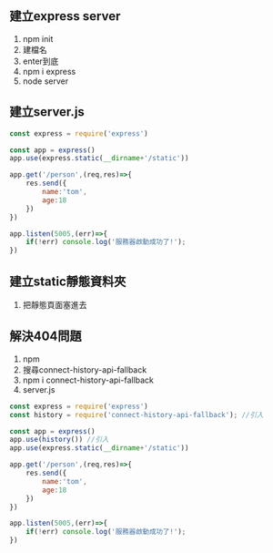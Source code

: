 ## 建立express server
1. npm init
2. 建檔名
3. enter到底
4. npm i express
5. node server

## 建立server.js
```js
const express = require('express')

const app = express()
app.use(express.static(__dirname+'/static'))

app.get('/person',(req,res)=>{
    res.send({
        name:'tom',
        age:18
    })
})

app.listen(5005,(err)=>{
    if(!err) console.log('服務器啟動成功了!');
})
```

## 建立static靜態資料夾
1. 把靜態頁面塞進去

## 解決404問題
1. npm
2. 搜尋connect-history-api-fallback
3. npm i connect-history-api-fallback
4. server.js

```js
const express = require('express')
const history = require('connect-history-api-fallback'); //引入

const app = express()
app.use(history()) //引入
app.use(express.static(__dirname+'/static'))

app.get('/person',(req,res)=>{
    res.send({
        name:'tom',
        age:18
    })
})

app.listen(5005,(err)=>{
    if(!err) console.log('服務器啟動成功了!');
})
```